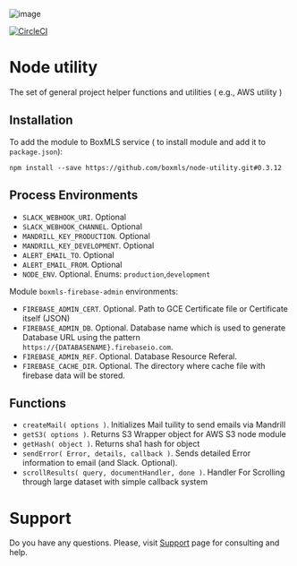 ![image](https://user-images.githubusercontent.com/308489/57512890-9acacc00-7315-11e9-854f-ad77da4d2742.png)

[![CircleCI](https://circleci.com/gh/boxmls/node-utility.svg?style=svg)](https://circleci.com/gh/boxmls/node-utility)

# Node utility

The set of general project helper functions and utilities ( e.g., AWS utility )

## Installation

To add the module to BoxMLS service ( to install module and add it to `package.json`):
 
```
npm install --save https://github.com/boxmls/node-utility.git#0.3.12
```

## Process Environments

* `SLACK_WEBHOOK_URI`. Optional
* `SLACK_WEBHOOK_CHANNEL`. Optional
* `MANDRILL_KEY_PRODUCTION`. Optional
* `MANDRILL_KEY_DEVELOPMENT`. Optional
* `ALERT_EMAIL_TO`. Optional
* `ALERT_EMAIL_FROM`. Optional
* `NODE_ENV`. Optional. Enums: `production`,`development`

Module `boxmls-firebase-admin` environments:
* `FIREBASE_ADMIN_CERT`. Optional. Path to GCE Certificate file or Certificate itself (JSON) 
* `FIREBASE_ADMIN_DB`. Optional. Database name which is used to generate Database URL using the pattern `https://{DATABASENAME}.firebaseio.com`.
* `FIREBASE_ADMIN_REF`. Optional. Database Resource Referal.
* `FIREBASE_CACHE_DIR`. Optional. The directory where cache file with firebase data will be stored.

## Functions

* `createMail( options )`. Initializes Mail tuility to send emails via Mandrill
* `getS3( options )`. Returns S3 Wrapper object for AWS S3 node module
* `getHash( object )`. Returns sha1 hash for object
* `sendError( Error, details, callback )`. Sends detailed Error information to email (and Slack. Optional).
* `scrollResults( query, documentHandler, done )`. Handler For Scrolling through large dataset with simple callback system

# Support

Do you have any questions. Please, visit [Support](https://boxmls.github.io/support) page for consulting and help.